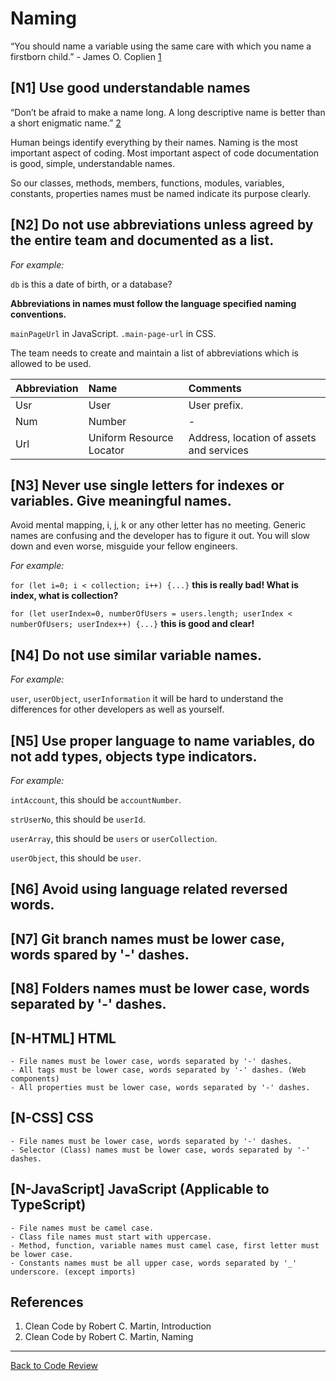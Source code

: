 # Naming

“You should name a variable using the same care with which you name a firstborn child.” - James O. Coplien [1](#cite01)

## [N1] Use good understandable names

“Don’t be afraid to make a name long. A long descriptive name is better 
than a short enigmatic name.” [2](#cite02)

Human beings identify everything by their names. Naming is the most important aspect of coding. 
Most important aspect of code documentation is good, simple, understandable names.

So our classes, methods, members, functions, modules, variables, constants, properties names 
must be named indicate its purpose clearly.

## [N2] Do not use abbreviations unless agreed by the entire team and documented as a list.

_For example:_

`db` is this a date of birth, or a database?

**Abbreviations in names must follow the language specified naming conventions.**

`mainPageUrl` in JavaScript. `.main-page-url` in CSS.

The team needs to create and maintain a list of abbreviations which is allowed to be used.

| Abbreviation | Name | Comments |
|:--|:--|:--|
| Usr | User | User prefix. |
| Num | Number | - |
| Url | Uniform Resource Locator | Address, location of assets and services |

## [N3] Never use single letters for indexes or variables. Give meaningful names.

Avoid mental mapping, i, j, k or any other letter has no meeting. Generic names are confusing and the developer has to 
figure it out. You will slow down and even worse, misguide your fellow engineers.

_For example:_

`for (let i=0; i < collection; i++) {...}` **this is really bad! What is index, what is collection?**

`for (let userIndex=0, numberOfUsers = users.length; userIndex < numberOfUsers; userIndex++) {...}` **this is good and clear!**

## [N4] Do not use similar variable names.

_For example:_

`user`, `userObject`, `userInformation` it will be hard to understand the differences for other developers as well as yourself.

## [N5] Use proper language to name variables, do not add types, objects type indicators.

_For example:_

`intAccount`, this should be `accountNumber`.

`strUserNo`, this should be `userId`.

`userArray`, this should be `users` or `userCollection`.

`userObject`, this should be `user`.

## [N6] Avoid using language related reversed words.

## [N7] Git branch names must be lower case, words spared by '-' dashes.

## [N8] Folders names must be lower case, words separated by '-' dashes.

## [N-HTML] HTML
	- File names must be lower case, words separated by '-' dashes.
	- All tags must be lower case, words separated by '-' dashes. (Web components)
	- All properties must be lower case, words separated by '-' dashes.

## [N-CSS] CSS
	- File names must be lower case, words separated by '-' dashes.
	- Selector (Class) names must be lower case, words separated by '-' dashes.

## [N-JavaScript] JavaScript (Applicable to TypeScript)
	- File names must be camel case. 
	- Class file names must start with uppercase.
	- Method, function, variable names must camel case, first letter must be lower case.
	- Constants names must be all upper case, words separated by '_' underscore. (except imports)

## References

1. <a id="cite01"></a>Clean Code by Robert C. Martin, Introduction
2. <a id="cite02"></a>Clean Code by Robert C. Martin, Naming

---

[Back to Code Review](../code-review.md)
